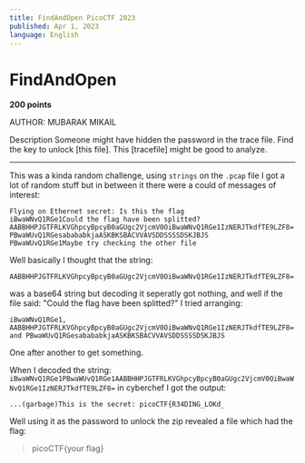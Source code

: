 ```yaml
---
title: FindAndOpen PicoCTF 2023
published: Apr 1, 2023
language: English
---
```


# FindAndOpen

**200 points**

AUTHOR: MUBARAK MIKAIL

Description
Someone might have hidden the password in the trace file.
Find the key to unlock [this file]. This [tracefile] might be good to analyze.

---

This was a kinda random challenge, using `strings` on the `.pcap` file I got a lot of random stuff but in between it there were a could of messages of interest:

```
Flying on Ethernet secret: Is this the flag
iBwaWNvQ1RGe1Could the flag have been splitted?
AABBHHPJGTFRLKVGhpcyBpcyB0aGUgc2VjcmV0OiBwaWNvQ1RGe1IzNERJTkdfTE9LZF8=
PBwaWUvQ1RGesabababkjaASKBKSBACVVAVSDDSSSSDSKJBJS
PBwaWUvQ1RGe1Maybe try checking the other file
```

Well basically I thought that the string:

`AABBHHPJGTFRLKVGhpcyBpcyB0aGUgc2VjcmV0OiBwaWNvQ1RGe1IzNERJTkdfTE9LZF8=`

was a base64 string but decoding it seperatly got nothing, and well if the file said: "Could the flag have been splitted?" I tried arranging:

```
iBwaWNvQ1RGe1, AABBHHPJGTFRLKVGhpcyBpcyB0aGUgc2VjcmV0OiBwaWNvQ1RGe1IzNERJTkdfTE9LZF8= and PBwaWUvQ1RGesabababkjaASKBKSBACVVAVSDDSSSSDSKJBJS
```

One after another to get something.

When I decoded the string: `iBwaWNvQ1RGe1PBwaWUvQ1RGe1AABBHHPJGTFRLKVGhpcyBpcyB0aGUgc2VjcmV0OiBwaWNvQ1RGe1IzNERJTkdfTE9LZF8=` in cyberchef I got the output:

```
...(garbage)This is the secret: picoCTF{R34DING_LOKd_
```

Well using it as the password to unlock the zip revealed a file which had the flag:

> picoCTF{your flag}
